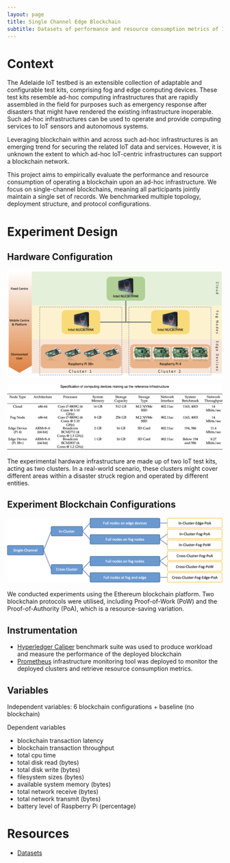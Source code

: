 ```yaml
---
layout: page
title: Single Channel Edge Blockchain
subtitle: Datasets of performance and resource consumption metrics of IoT infrastructure operating single-channel blockchain
---
```


# Context

The Adelaide IoT testbed is an extensible collection of adaptable and configurable test kits, comprising fog and edge computing devices. These test kits resemble ad-hoc computing infrastructures that are rapidly assembled in the field for purposes such as emergency response after disasters that might have rendered the existing infrastructure inoperable. Such ad-hoc infrastructures can be used to operate and provide computing services to IoT sensors and autonomous systems. 

Leveraging blockchain within and across such ad-hoc infrastructures is an emerging trend for securing the related IoT data and services. However, it is unknown the extent to which ad-hoc IoT-centric infrastructures can support a blockchain network. 

This project aims to empirically evaluate the performance and resource consumption of operating a blockchain upon an ad-hoc infrastructure. We focus on single-channel blockchains, meaning all participants jointly maintain a single set of records. We benchmarked multiple topology, deployment structure, and protocol configurations. 

# Experiment Design

## Hardware Configuration

![](/assets/img/BCDataset-hardware-topology.png)

![](../assets/img/BCDataset-hardware_configuration.png)

The experimental hardware infrastructure are made up of two IoT test kits, acting as two clusters. In a real-world scenario, these clusters might cover different areas within a disaster struck region and operated by different entities. 

## Experiment Blockchain Configurations

![](/assets/img/BCDataset-blockchain-configurations.png)

We conducted experiments using the Ethereum blockchain platform. Two blockchain protocols were utilised, including Proof-of-Work (PoW) and the Proof-of-Authority (PoA), which is a resource-saving variation. 

## Instrumentation

- [Hyperledger Caliper](https://hyperledger.github.io/caliper/) benchmark suite was used to produce workload and measure the performance of the deployed blockchain
- [Prometheus](https://prometheus.io) infrastructure monitoring tool was deployed to monitor the deployed clusters and retrieve resource consumption metrics.

## Variables

Independent variables: 6 blockchain configurations + baseline (no blockchain)

Dependent variables
- blockchain transaction latency
- blockchain transaction throughput
- total cpu time
- total disk read (bytes)
- total disk write (bytes)
- filesystem sizes (bytes)
- available system memory (bytes)
- total network receive (bytes)
- total network transmit (bytes)
- battery level of Raspberry Pi (percentage)

# Resources

- [Datasets](https://github.com/CREST-Adelaide/LIEF-LIT-SingleBC-Dataset)